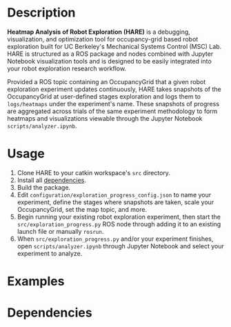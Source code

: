 # Description 
**Heatmap Analysis of Robot Exploration (HARE)** is a debugging, visualization, and optimization tool for occupancy-grid based robot exploration built for UC Berkeley's Mechanical Systems Control (MSC) Lab. HARE is structured as a ROS package and nodes combined with Jupyter Notebook visualization tools and is designed to be easily integrated into your robot exploration research workflow. 

Provided a ROS topic containing an OccupancyGrid that a given robot exploration experiment updates continuously, HARE takes snapshots of the OccupancyGrid at user-defined stages exploration and logs them to ```logs/heatmaps``` under the experiment's name. These snapshots of progress are aggregated across trials of the same experiment methodology to form heatmaps and visualizations viewable through the Jupyter Notebook ```scripts/analyzer.ipynb```. 

# Usage 
1. Clone HARE to your catkin workspace's ```src``` directory. 
2. Install all [dependencies](#Dependencies).
3. Build the package. 
4. Edit ```configuration/exploration_progress_config.json``` to name your experiment, define the stages where snapshots are taken, scale your OccupancyGrid, set the map topic, and more. 
5. Begin running your existing robot exploration experiment, then start the ```src/exploration_progress.py``` ROS node through adding it to an existing launch file or manually ```rosrun```.
6. When ```src/exploration_progress.py``` and/or your experiment finishes, open ```scripts/analyzer.ipynb``` through Jupyter Notebook and select your experiment to analyze. 


# Examples

# Dependencies 
